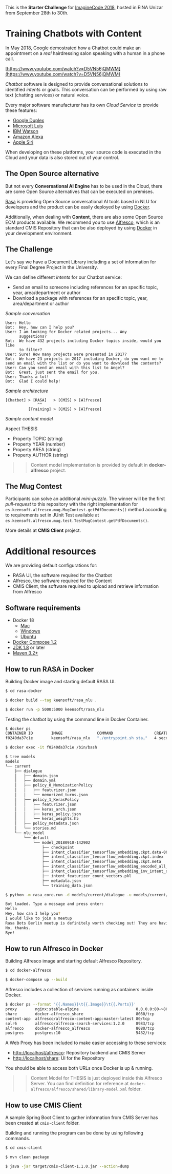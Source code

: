 This is the **Starter Challenge** for [ImagineCode 2018](https://imaginecode.org/), hosted in EINA Unizar from September 28th to 30th.

# Training Chatbots with Content

In May 2018, Google demostrated how a Chatbot could make an appointment on a *real* hairdressing salon speaking with a human in a phone call. 

[https://www.youtube.com/watch?v=D5VN56jQMWM](https://www.youtube.com/watch?v=D5VN56jQMWM)

*Chatbot* software is designed to provide conversational solutions to identified *intents* or goals. This conversation can be performed by using raw text (chatting services) or natural voice. 

Every major software manufacturer has its own *Cloud Service* to provide these features:

* [Google Duplex](https://ai.google/)
* [Microsoft Luis](https://www.luis.ai/home)
* [IBM Watson](https://www.ibm.com/watson/)
* [Amazon Alexa](https://developer.amazon.com/es/alexa)
* [Apple Siri](https://developer.apple.com/sirikit/)

When developing on these platforms, your source code is executed in the Cloud and your data is also stored out of your control.

## The Open Source alternative

But not every **Conversational AI Engine** has to be used in the Cloud, there are some Open Source alternatives that can be executed on premises. 

[Rasa](https://rasa.com/products/rasa-stack/) is providing Open Source conversational AI tools based in NLU for developers and the product can be easily deployed by using [Docker](https://hub.docker.com/r/rasa/rasa_nlu/).

Additionally, when dealing with **Content**, there are also some Open Source ECM products available. We recommend you to use [Alfresco](https://community.alfresco.com), which is an standard CMIS Repository that can be also deployed by using [Docker](https://github.com/keensoft/docker-alfresco) in your development environment.

## The Challenge

Let's say we have a Document Library including a set of information for every Final Degree Project in the University. 

We can define different *intents* for our Chatbot service:

* Send an email to someone including references for an specific topic, year, area/department or author
* Download a package with references for an specific topic, year, area/department or author

*Sample conversation*

```
User: Hello 
Bot:  Hey, how can I help you?
User: I am looking for Docker related projects... Any
      suggestions? 
Bot:  We have 432 projects including Docker topics inside, would you like 
      to filter? 
User: Sure! How many projects were presented in 2017?
Bot:  We have 23 projects in 2017 including Docker, do you want me to send an email with the list or do you want to download the contents?
User: Can you send an email with this list to Angel?
Bot:  Great, just sent the email for you.
User: Thanks a lot!
Bot:  Glad I could help!
```

*Sample architecture*

```
[Chatbot] > [RASA]   > [CMIS] > [Alfresco]
              ^^ 
          [Training] > [CMIS] > [Alfresco]

```

*Sample content model*

Aspect THESIS

* Property TOPIC (string)
* Property YEAR (number)
* Property AREA (string)
* Property AUTHOR (string)

>> Content model implementation is provided by default in **docker-alfresco** project.

## The Mug Contest

Participants can solve an additional *mini-puzzle*. The winner will be the first *pull-request* to this repository with the right implementation for `es.keensoft.alfresco.mug.MugContest.getPdfDocuments()` method according to requirements set in JUnit Test available at `es.keensoft.alfresco.mug.test.TestMugContest.getPdfDocuments()`.

More details at **CMIS Client** project.

# Additional resources

We are providing default configurations for:

* RASA UI, the software required for the Chatbot
* Alfresco, the software required for the Content
* CMIS Client, the software required to upload and retrieve information from Alfresco

## Software requirements

* Docker 18
  * [Mac](https://store.docker.com/editions/community/docker-ce-desktop-mac)
  * [Windows](https://store.docker.com/editions/community/docker-ce-desktop-windows)
  * [Ubuntu](https://store.docker.com/editions/community/docker-ce-server-ubuntu)
* [Docker Compose 1.2](https://docs.docker.com/compose/install/)
* [JDK 1.8](http://www.oracle.com/technetwork/java/javase/downloads/index.html) or later
* [Maven 3.2+](https://maven.apache.org/download.cgi)

## How to run RASA in Docker

Building Docker image and starting default RASA UI.

```bash
$ cd rasa-docker

$ docker build --tag keensoft/rasa_nlu .

$ docker run -p 5000:5000 keensoft/rasa_nlu
```

Testing the chatbot by using the command line in Docker Container.

```bash
$ docker ps
CONTAINER ID        IMAGE               COMMAND                  CREATED             STATUS              PORTS                    NAMES
f0240da37c1e        keensoft/rasa_nlu   "./entrypoint.sh sta…"   4 seconds ago       Up 3 seconds        0.0.0.0:5000->5000/tcp   epic_engelbart

$ docker exec -it f0240da37c1e /bin/bash

$ tree models
models
└── current
    ├── dialogue
    │   ├── domain.json
    │   ├── domain.yml
    │   ├── policy_0_MemoizationPolicy
    │   │   ├── featurizer.json
    │   │   └── memorized_turns.json
    │   ├── policy_1_KerasPolicy
    │   │   ├── featurizer.json
    │   │   ├── keras_arch.json
    │   │   ├── keras_policy.json
    │   │   └── keras_weights.h5
    │   ├── policy_metadata.json
    │   └── stories.md
    └── nlu_model
        └── default
            └── model_20180910-142902
                ├── checkpoint
                ├── intent_classifier_tensorflow_embedding.ckpt.data-00000-of-00001
                ├── intent_classifier_tensorflow_embedding.ckpt.index
                ├── intent_classifier_tensorflow_embedding.ckpt.meta
                ├── intent_classifier_tensorflow_embedding_encoded_all_intents.pkl
                ├── intent_classifier_tensorflow_embedding_inv_intent_dict.pkl
                ├── intent_featurizer_count_vectors.pkl
                ├── metadata.json
                └── training_data.json

$ python -m rasa_core.run -d models/current/dialogue -u models/current/nlu_model/default/model_20180910-142902

Bot loaded. Type a message and press enter:
Hello
Hey, how can I help you?
I would like to join a meetup
Rasa Bots Berlin meetup is definitely worth checking out! They are having an event today at Behrenstraße 42. Would you like to join?
No, thanks.
Bye!
```  

## How to run Alfresco in Docker

Building Alfresco image and starting default Alfresco Repository.

```bash
$ cd docker-alfresco

$ docker-compose up --build
```

Alfresco includes a collection of services running as containers inside Docker.

```bash
$ docker ps --format '{{.Names}}\t{{.Image}}\t{{.Ports}}'
proxy        nginx:stable-alpine                         0.0.0.0:80->80/tcp
share        docker-alfresco_share                       8080/tcp
content-app  alfresco/alfresco-content-app:master-latest 80/tcp
solr6        alfresco/alfresco-search-services:1.2.0     8983/tcp
alfresco     docker-alfresco_alfresco                    8080/tcp
postgres     postgres:10                                 5432/tcp
```

A Web Proxy has been included to make easier accessing to these services:

* [http://localhost/alfresco](http://localhost/alfresco): Repository backend and CMIS Server
* [http://localhost/share](http://localhost/share): UI for the Repository

You should be able to access both URLs once Docker is up & running.

>> Content Model for THESIS is just deployed inside this Alfresco Server. You can find definition for reference at `docker-alfresco/alfresco/shared/library-model.xml` folder.

## How to use CMIS Client

A sample Spring Boot Client to gather information from CMIS Server has been created at `cmis-client` folder. 

Building and running the program can be done by using following commands.

```bash
$ cd cmis-client

$ mvn clean package

$ java -jar target/cmis-client-1.1.0.jar --action=dump
```
